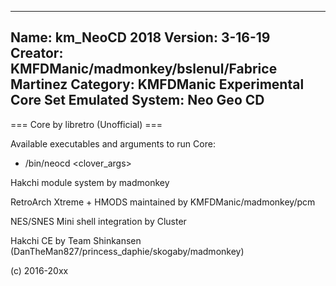 -----------------------
Name: km_NeoCD 2018
Version: 3-16-19
Creator: KMFDManic/madmonkey/bslenul/Fabrice Martinez
Category: KMFDManic Experimental Core Set
Emulated System: Neo Geo CD
-----------------------
=== Core by libretro (Unofficial) ===

Available executables and arguments to run Core:
- /bin/neocd <rom> <clover_args>

Hakchi module system by madmonkey

RetroArch Xtreme + HMODS maintained by KMFDManic/madmonkey/pcm

NES/SNES Mini shell integration by Cluster

Hakchi CE by Team Shinkansen (DanTheMan827/princess_daphie/skogaby/madmonkey)

(c) 2016-20xx
